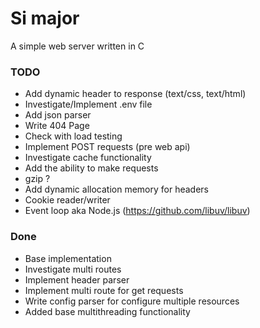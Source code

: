 # Si major

A simple web server written in C

### TODO

- Add dynamic header to response (text/css, text/html)
- Investigate/Implement .env file
- Add json parser
- Write 404 Page
- Check with load testing
- Implement POST requests (pre web api)
- Investigate cache functionality
- Add the ability to make requests
- gzip ?
- Add dynamic allocation memory for headers
- Cookie reader/writer
- Event loop aka Node.js (https://github.com/libuv/libuv)

### Done

- Base implementation
- Investigate multi routes
- Implement header parser
- Implement multi route for get requests
- Write config parser for configure multiple resources
- Added base multithreading functionality
